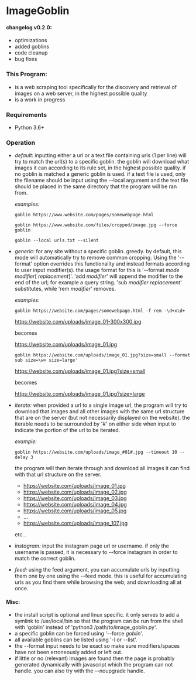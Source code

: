 # ImageGoblin

#### changelog v0.2.0:
+ optimizations
+ added goblins
+ code cleanup
+ bug fixes

### This Program:

+ is a web scraping tool specifically for the discovery and retrieval of images on a web server, in the highest possible quality
+ is a work in progress

### Requirements

+ Python 3.6+

### Operation

+ *default*: inputting either a url or a text file containing urls (1 per line) will try to match the url(s) to a specific goblin. the goblin will download what images it can according to its rule set, in the highest possible quality. if no goblin is matched a generic goblin is used. if a text file is used, only the filename should be input using the --local argument and the text file should be placed in the same directory that the program will be ran from.

  *examples:*

  ```
  goblin https://www.website.com/pages/somewebpage.html

  goblin https://www.website.com/files/cropped/image.jpg --force goblin

  goblin --local urls.txt --silent
  ```

+ *generic:* for any site without a specific goblin. greedy. by default, this mode will automatically try to remove common cropping. Using the '--format' option overrides this functionality and instead formats according to user input modifier(s). the usage format for this is '--format _mode_ _modifier_[ _replacement_]'. 'add _modifier_' will append the modifier to the end of the url; for example a query string. 'sub _modifier_ _replacement_' substitutes, while 'rem _modifier_' removes.

  *examples:*

  ```
  goblin https://website.com/pages/somewebpage.html -f rem -\d+x\d+
  ```

  https://website.com/uploads/image_01-300x300.jpg

  becomes

  https://website.com/uploads/image_01.jpg


  ```
  goblin https://website.com/uploads/image_01.jpg?size=small --format sub size=\w+ size=large'
  ```

  https://website.com/uploads/image_01.jpg?size=small

  becomes

  https://website.com/uploads/image_01.jpg?size=large

+ *iterate:* when provided a url to a single image url, the program will try to download that images and all other images with the same url structure that are on the server (but not necessarily displayed on the website). the iterable needs to be surrounded by '#' on either side when input to indicate the portion of the url to be iterated.

  *example:*

  ```
  goblin https://website.com/uploads/image_#01#.jpg --timeout 10 --delay 3
  ```

  the program will then iterate through and download all images it can find with that url structure on the server.

  * https://website.com/uploads/image_01.jpg
  * https://website.com/uploads/image_02.jpg
  * https://website.com/uploads/image_03.jpg
  * https://website.com/uploads/image_04.jpg
  * https://website.com/uploads/image_05.jpg
  * ...
  * https://website.com/uploads/image_107.jpg

  etc...

+ *instagram:* input the instagram page url or username. if only the username is passed, it is necessary to --force instagram in order to match the correct goblin.

+ *feed:* using the feed argument, you can accumulate urls by inputting them one by one using the --feed mode. this is useful for accumulating urls as you find them while browsing the web, and downloading all at once.   

#### Misc:
  + the install script is optional and linux specific. it only serves to add a symlink to /usr/local/bin so that the program can be run from the shell with 'goblin' instead of 'python3 /path/to/image_goblin.py'.
  + a specific goblin can be forced using '--force _goblin_'.
  + all available goblins can be listed using '-l or --list'.
  + the --format input needs to be exact so make sure modifiers/spaces have not been erroneously added or left out.
  + if little or no (relevant) images are found then the page is probably generated dynamically with javascript which the program can not handle. you can also try with the --noupgrade handle.
